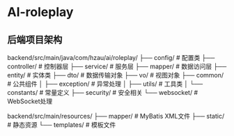 # AI-roleplay

## 后端项目架构

backend/src/main/java/com/hzau/ai/roleplay/
├── config/          # 配置类
├── controller/      # 控制器层
├── service/         # 服务层
├── mapper/          # 数据访问层
├── entity/          # 实体类
├── dto/             # 数据传输对象
├── vo/              # 视图对象
├── common/          # 公共组件
│   ├── exception/   # 异常处理
│   ├── utils/       # 工具类
│   └── constants/   # 常量定义
├── security/        # 安全相关
└── websocket/       # WebSocket处理

backend/src/main/resources/
├── mapper/          # MyBatis XML文件
├── static/          # 静态资源
└── templates/       # 模板文件